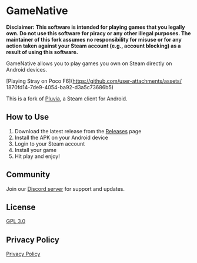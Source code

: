 # GameNative

**Disclaimer: This software is intended for playing games that you legally own. Do not use this software for piracy or any other illegal purposes. The maintainer of this fork assumes no 
responsibility for misuse or for any action taken against your Steam account (e.g., account 
blocking) as a result of using this software.**

GameNative allows you to play games you own on Steam directly on Android devices.

[Playing Stray on Poco F6](https://github.com/user-attachments/assets/
1870fd14-7de9-4054-ba92-d3a5c73686b5)

This is a fork of [Pluvia](https://github.com/oxters168/Pluvia), a Steam client for Android.

## How to Use

1. Download the latest release from the [Releases](https://github.com/utkarshdalal/GameNative/releases) page
2. Install the APK on your Android device
3. Login to your Steam account
4. Install your game
5. Hit play and enjoy!

## Community

Join our [Discord server](https://discord.gg/2hKv4VfZfE) for support and updates.

## License
[GPL 3.0](https://github.com/utkarshdalal/GameNative/blob/master/LICENSE)

## Privacy Policy
[Privacy Policy](https://github.com/utkarshdalal/GameNative/blob/master/PrivacyPolicy/README.md)
